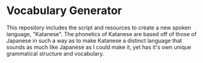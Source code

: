 # Vocabulary Generator

This repository includes the script and resources to create a new spoken language, "Katanese".
The phonetics of Katanese are based off of those of Japanese in such a way as to make Katanese a distinct language that sounds as much like Japanese as I could make it, yet has it's own unique grammatical structure and vocabulary. 
